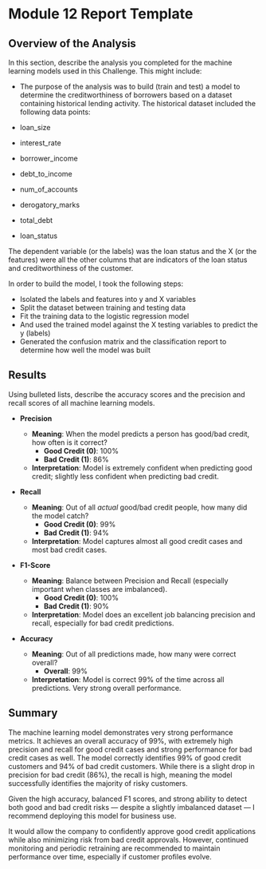 # Module 12 Report Template

## Overview of the Analysis

In this section, describe the analysis you completed for the machine learning models used in this Challenge. This might include:

* The purpose of the analysis was to build (train and test) a model to determine the creditworthiness of borrowers based on a dataset containing historical lending activity. The historical dataset included the following data points:

* loan_size
* interest_rate
* borrower_income
* debt_to_income
* num_of_accounts
* derogatory_marks
* total_debt
* loan_status

The dependent variable (or the labels) was the loan status and the X (or the features) were all the other columns that are indicators of the loan status and creditworthiness of the customer.

In order to build the model, I took the following steps:
* Isolated the labels and features into y and X variables
* Split the dataset between training and testing data
* Fit the training data to the logistic regression model
* And used the trained model against the X testing variables to predict the y (labels)
* Generated the confusion matrix and the classification report to determine how well the model was built

## Results

Using bulleted lists, describe the accuracy scores and the precision and recall scores of all machine learning models.

- **Precision**
  - **Meaning**: When the model predicts a person has good/bad credit, how often is it correct?
    - **Good Credit (0)**: 100%
    - **Bad Credit (1)**: 86%
  - **Interpretation**: Model is extremely confident when predicting good credit; slightly less confident when predicting bad credit.

- **Recall**
  - **Meaning**: Out of all *actual* good/bad credit people, how many did the model catch?
    - **Good Credit (0)**: 99%
    - **Bad Credit (1)**: 94%
  - **Interpretation**: Model captures almost all good credit cases and most bad credit cases.

- **F1-Score**
  - **Meaning**: Balance between Precision and Recall (especially important when classes are imbalanced).
    - **Good Credit (0)**: 100%
    - **Bad Credit (1)**: 90%
  - **Interpretation**: Model does an excellent job balancing precision and recall, especially for bad credit predictions.

- **Accuracy**
  - **Meaning**: Out of all predictions made, how many were correct overall?
    - **Overall**: 99%
  - **Interpretation**: Model is correct 99% of the time across all predictions. Very strong overall performance.

## Summary

The machine learning model demonstrates very strong performance metrics. It achieves an overall accuracy of 99%, with extremely high precision and recall for good credit cases and strong performance for bad credit cases as well. The model correctly identifies 99% of good credit customers and 94% of bad credit customers. While there is a slight drop in precision for bad credit (86%), the recall is high, meaning the model successfully identifies the majority of risky customers.

Given the high accuracy, balanced F1 scores, and strong ability to detect both good and bad credit risks — despite a slightly imbalanced dataset — I recommend deploying this model for business use.

It would allow the company to confidently approve good credit applications while also minimizing risk from bad credit approvals. However, continued monitoring and periodic retraining are recommended to maintain performance over time, especially if customer profiles evolve.
